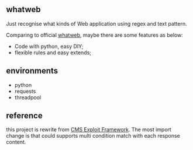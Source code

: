 ## whatweb

Just recognise what kinds of Web application using regex and text pattern. 

Comparing to official [whatweb](http://whatweb.net/), maybe there are some features as below:

+ Code with python, easy DIY;
+ flexible rules and easy extends;

## environments

+ python
+ requests
+ threadpool


## reference

this project is rewrite from [CMS Exploit Framework](https://github.com/chuhades/CMS-Exploit-Framework). The most import change is that could supports multi condition match with each response content.

